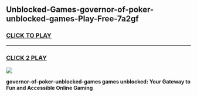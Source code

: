 
## Unblocked-Games-governor-of-poker-unblocked-games-Play-Free-7a2gf
<h3>
<a href="https://premium76.site?title=governor-of-poker-unblocked-games&ref=23A">CLICK TO PLAY</a></h3>
<hr>

<h3>
<a href="https://premium76.site?title=governor-of-poker-unblocked-games&ref=23A">CLICK 2 PLAY</a>
  
</h3>

<a href="https://premium76.site?title=governor-of-poker-unblocked-games&ref=23A"><img src="https://clearcache.store/games.png"></a>


**governor-of-poker-unblocked-games games unblocked: Your Gateway to Fun and Accessible Online Gaming**
